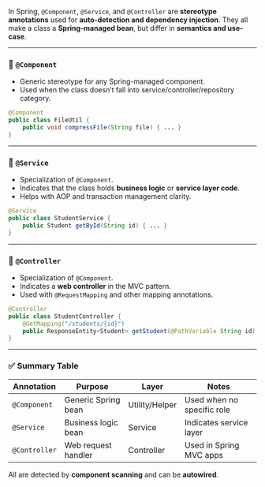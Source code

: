 In Spring, `@Component`, `@Service`, and `@Controller` are **stereotype annotations** used for **auto-detection and dependency injection**. They all make a class a **Spring-managed bean**, but differ in **semantics and use-case**.

---

### 🔸 `@Component`

* Generic stereotype for any Spring-managed component.
* Used when the class doesn’t fall into service/controller/repository category.

```java
@Component
public class FileUtil {
    public void compressFile(String file) { ... }
}
```

---

### 🔸 `@Service`

* Specialization of `@Component`.
* Indicates that the class holds **business logic** or **service layer code**.
* Helps with AOP and transaction management clarity.

```java
@Service
public class StudentService {
    public Student getById(String id) { ... }
}
```

---

### 🔸 `@Controller`

* Specialization of `@Component`.
* Indicates a **web controller** in the MVC pattern.
* Used with `@RequestMapping` and other mapping annotations.

```java
@Controller
public class StudentController {
    @GetMapping("/students/{id}")
    public ResponseEntity<Student> getStudent(@PathVariable String id) { ... }
}
```

---

### ✅ Summary Table

| Annotation    | Purpose             | Layer          | Notes                      |
| ------------- | ------------------- | -------------- | -------------------------- |
| `@Component`  | Generic Spring bean | Utility/Helper | Used when no specific role |
| `@Service`    | Business logic bean | Service        | Indicates service layer    |
| `@Controller` | Web request handler | Controller     | Used in Spring MVC apps    |

All are detected by **component scanning** and can be **autowired**.
